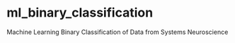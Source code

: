 # ml_binary_classification
Machine Learning Binary Classification of Data from Systems Neuroscience
